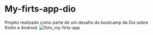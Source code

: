 # My-firts-app-dio
Projeto realizado como parte de um desafio do bootcamp da Dio sobre Klotin e Android.
![foto_my-firts-app](https://github.com/AdrianoMiguell/My-firts-app-dio/assets/101981502/d1382468-4adb-4b7b-ae48-bcb527524af5)
